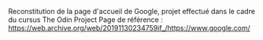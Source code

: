 Reconstitution de la page d'accueil de Google, projet effectué dans le cadre du cursus The Odin Project
Page de référence : https://web.archive.org/web/20191130234759if_/https://www.google.com/
